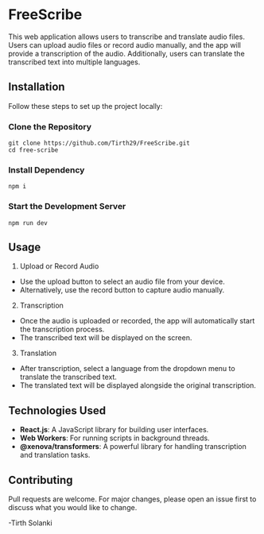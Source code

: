 # FreeScribe

This web application allows users to transcribe and translate audio files. Users can upload audio files or record audio manually, and the app will provide a transcription of the audio. Additionally, users can translate the transcribed text into multiple languages.

## Installation

Follow these steps to set up the project locally:

### Clone the Repository

```
git clone https://github.com/Tirth29/FreeScribe.git
cd free-scribe
```
### Install Dependency
```
npm i
```
### Start the Development Server
```
npm run dev
```

## Usage

1. Upload or Record Audio
* Use the upload button to select an audio file from your device.
* Alternatively, use the record button to capture audio manually.
2. Transcription
* Once the audio is uploaded or recorded, the app will automatically start the transcription process.
* The transcribed text will be displayed on the screen.
3. Translation
* After transcription, select a language from the dropdown menu to translate the transcribed text.
* The translated text will be displayed alongside the original transcription.

## Technologies Used

- **React.js**: A JavaScript library for building user interfaces.
- **Web Workers**: For running scripts in background threads.
- **@xenova/transformers**: A powerful library for handling transcription and translation tasks.

## Contributing

Pull requests are welcome. For major changes, please open an issue first
to discuss what you would like to change.

-Tirth Solanki
